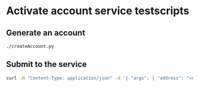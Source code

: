 # Activate account service testscripts

## Generate an account

`./createAccount.py`

## Submit to the service

```sh
curl -H "Content-Type: application/json" -d '{ "args": { "address": "<newaddress>"  }}' "https://testnet.threefold.io/threefoldfoundation/activation_service/create_activation_code
```
